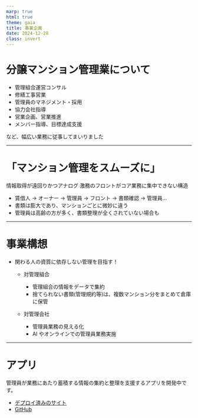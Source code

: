 ```yaml
---
marp: true
html: true
theme: gaia
title: 事業企画
date: 2024-12-28
class: invert
---
```


# 分譲マンション管理業について

- 管理組合運営コンサル
- 修繕工事営業
- 管理員のマネジメント・採用
- 協力会社指導
- 営業企画、営業推進
- メンバー指導、目標達成支援

など、幅広い業務に従事してまいりました

---

# 「マンション管理をスムーズに」

情報取得が遠回りかつアナログ
激務のフロントがコア業務に集中できない構造

- 賃借人 → オーナー → 管理員 → フロント → 書類確認 → 管理員…
- 書類は膨大であり、マンションごとに微妙に違う
- 管理員は高齢の方が多く、書類整理が全くされていない場合も

---

# 事業構想

- 関わる人の資質に依存しない管理を目指す！

  - 対管理組合

    - 管理組合の情報をデータで集約
    - 捨てられない書類(管理規約等)は、複数マンション分をまとめて倉庫に保管

  - 対管理会社
    - 管理員業務の見える化
    - AI やオンラインでの管理員業務実施

---

# アプリ

管理員が業務にあたり蓄積する情報の集約と整理を支援するアプリを開発中です。

<!-- ![bg right:30% height:100%] -->

- [デプロイ済みのサイト](https://indigodingo.sakura.ne.jp/apiKadai/)
- [GitHub](https://github.com/rictusempra52/APIkadai)
